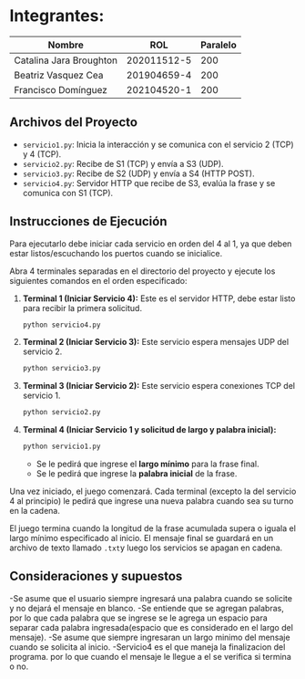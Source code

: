 # Integrantes:

| Nombre                   | ROL            | Paralelo |
|--------------------------|--------------  |----------|
| Catalina Jara Broughton  | 202011512-5    |    200   |
| Beatriz Vasquez Cea      | 201904659-4    |    200   |
| Francisco Domínguez      | 202104520-1    |    200   |



## Archivos del Proyecto

- `servicio1.py`: Inicia la interacción y se comunica con el servicio 2 (TCP) y 4 (TCP).
- `servicio2.py`: Recibe de S1 (TCP) y envía a S3 (UDP).
- `servicio3.py`: Recibe de S2 (UDP) y envía a S4 (HTTP POST).
- `servicio4.py`: Servidor HTTP que recibe de S3, evalúa la frase y se comunica con S1 (TCP).

## Instrucciones de Ejecución

Para ejecutarlo debe iniciar cada servicio en orden del 4 al 1, ya que deben estar listos/escuchando los puertos cuando se inicialice.

Abra 4 terminales separadas en el directorio del proyecto y ejecute los siguientes comandos en el orden especificado:

1.  **Terminal 1 (Iniciar Servicio 4):**
    Este es el servidor HTTP, debe estar listo para recibir la primera solicitud.
    ```bash
    python servicio4.py
    ```

2.  **Terminal 2 (Iniciar Servicio 3):**
    Este servicio espera mensajes UDP del servicio 2.
    ```bash
    python servicio3.py
    ```

3.  **Terminal 3 (Iniciar Servicio 2):**
    Este servicio espera conexiones TCP del servicio 1.
    ```bash
    python servicio2.py
    ```

4.  **Terminal 4 (Iniciar Servicio 1 y solicitud de largo y palabra inicial):**
    ```bash
    python servicio1.py
    ```
    - Se le pedirá que ingrese el **largo mínimo** para la frase final.
    - Se le pedirá que ingrese la **palabra inicial** de la frase.

Una vez iniciado, el juego comenzará. Cada terminal (excepto la del servicio 4 al principio) le pedirá que ingrese una nueva palabra cuando sea su turno en la cadena.

El juego termina cuando la longitud de la frase acumulada supera o iguala el largo mínimo especificado al inicio. El mensaje final se guardará en un archivo de texto llamado `.txt`y luego los servicios se apagan en cadena.

## Consideraciones y supuestos
-Se asume que el usuario siempre ingresará una palabra cuando se solicite y no dejará el mensaje en blanco.
-Se entiende que se agregan palabras, por lo que cada palabra que se ingrese se le agrega un espacio para separar cada palabra ingresada(espacio que es considerado en el largo del mensaje).
-Se asume que siempre ingresaran un largo minimo del mensaje cuando se solicita al inicio.
-Servicio4 es el que maneja la finalizacion del programa. por lo que cuando el mensaje le llegue a el se verifica si termina o no.